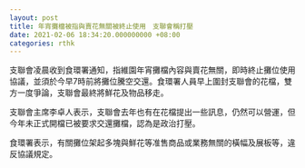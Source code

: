 ```yaml
---
layout: post
title: 年宵攤檔被指與賣花無關被終止使用　支聯會稱打壓
date: 2021-02-06 18:34:20.000000000 +08:00
categories: rthk
---
```


支聯會凌晨收到食環署通知，指維園年宵攤檔內容與賣花無關，即時終止攤位使用協議，並須於今早7時前將攤位騰空交還。食環署人員早上圍封支聯會的花檔，雙方一度爭論，支聯會最終將鮮花及物品移走。

支聯會主席李卓人表示，支聯會去年也有在花檔提出一些訊息，仍然可以營運，但今年未正式開檔已被要求交還攤檔，認為是政治打壓。

食環署表示，有關攤位架起多塊與鮮花等准售商品或業務無關的橫幅及展板等，違反協議規定。
